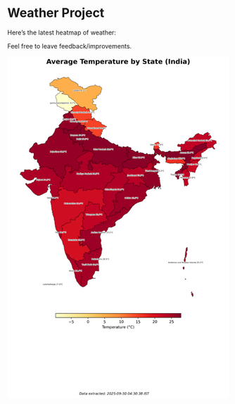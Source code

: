 # Weather Project

Here’s the latest heatmap of weather:

Feel free to leave feedback/improvements.

![India Heatmap](docs/assets/india_heatmap.png?v=DB0F98)
